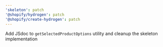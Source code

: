 ```yaml
---
'skeleton': patch
'@shopify/hydrogen': patch
'@shopify/create-hydrogen': patch
---
```


Add JSdoc to `getSelectedProductOptions` utility and cleanup the skeleton implementation

